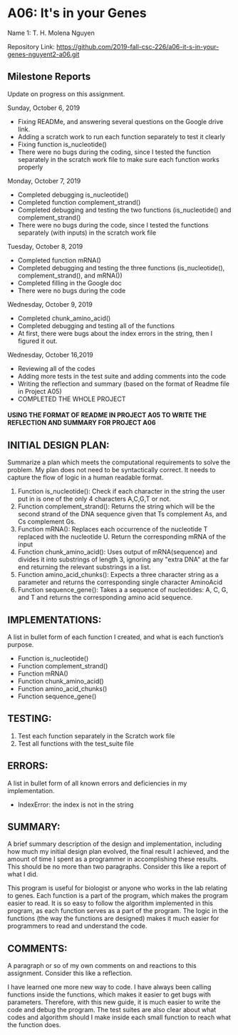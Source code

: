 # A06: It's in your Genes

Name 1: T. H. Molena Nguyen

Repository Link: https://github.com/2019-fall-csc-226/a06-it-s-in-your-genes-nguyent2-a06.git

## Milestone Reports

Update on progress on this assignment.

Sunday, October 6, 2019
* Fixing READMe, and answering several questions on the Google drive link.
* Adding a scratch work to run each function separately to test it clearly
* Fixing function is_nucleotide()
* There were no bugs during the coding, since I tested the function separately in the scratch work file to make sure each function works properly

Monday, October 7, 2019
* Completed debugging is_nucleotide()
* Completed function complement_strand()
* Completed debugging and testing the two functions (is_nucleotide() and complement_strand()
* There were no bugs during the code, since I tested the functions separately (with inputs) in the scratch work file

Tuesday, October 8, 2019
* Completed function mRNA()
* Completed debugging and testing the three functions (is_nucleotide(), complement_strand(), and mRNA())
* Completed filling in the Google doc
* There were no bugs during the code

Wednesday, October 9, 2019
* Completed chunk_amino_acid()
* Completed debugging and testing all of the functions
* At first, there were bugs about the index errors in the string, then I figured it out.

Wednesday, October 16,2019
* Reviewing all of the codes
* Adding more tests in the test suite and adding comments into the code
* Writing the reflection and summary (based on the format of Readme file in Project A05)
* COMPLETED THE WHOLE PROJECT

#### USING THE FORMAT OF README IN PROJECT A05 TO WRITE THE REFLECTION AND SUMMARY FOR PROJECT A06

## INITIAL DESIGN PLAN:

Summarize a plan which meets the computational requirements to solve the problem. My plan does not need to be syntactically correct. It needs to capture the flow of logic in a human readable format.
1. Function is_nucleotide(): Check if each character in the string the user put in is one of the only 4 characters A,C,G,T or not.
2. Function complement_strand():  Returns the string which will be the second strand of the DNA sequence
    given that Ts complement As, and Cs complement Gs.
3. Function mRNA(): Replaces each occurrence of the nucleotide T replaced with the nucleotide U. Return the corresponding mRNA of the input
4. Function chunk_amino_acid(): Uses output of mRNA(sequence) and divides it into substrings of length 3, ignoring any "extra DNA" at the far end returning the relevant substrings in a list.
5. Function amino_acid_chunks():  Expects a three character string as a parameter and returns the corresponding single character AminoAcid
6. Function sequence_gene(): Takes a a sequence of nucleotides: A, C, G, and T and returns the corresponding amino acid sequence.  

## IMPLEMENTATIONS:

A list in bullet form of each function I created, and what is each function’s purpose.
* Function is_nucleotide()
* Function complement_strand()
* Function mRNA()
* Function chunk_amino_acid()
* Function amino_acid_chunks()
* Function sequence_gene()
 
## TESTING:

1. Test each function separately in the Scratch work file 
2. Test all functions with the test_suite file

## ERRORS:

A list in bullet form of all known errors and deficiencies in my implementation.
* IndexError: the index is not in the string  

## SUMMARY:

A brief summary description of the design and implementation, including how much my initial design plan evolved, the final result I achieved, and the amount of time I spent as a programmer in accomplishing these results. This should be no more than two paragraphs. Consider this like a report of what I did.

This program is useful for biologist or anyone who works in the lab relating to genes. Each function is a part of the program, which makes the program easier to read.
It is so easy to follow the algorithm implemented in this program, as each function serves as a part of the program.
The logic in the functions (the way the functions are designed) makes it much easier for programmers to read and understand the code.

## COMMENTS:

A paragraph or so of my own comments on and reactions to this assignment. Consider this like a reflection.

I have learned one more new way to code. I have always been calling functions inside the functions, which makes it easier to get bugs with parameters. Therefore, with this new guide,
it is much easier to write the code and debug the program. The test suites are also clear about what codes and algorithm should I make inside each small function to reach what the function does. 
